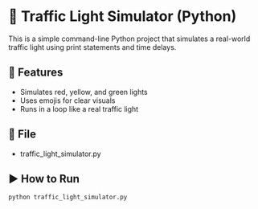# 🚦 Traffic Light Simulator (Python)

This is a simple command-line Python project that simulates a real-world traffic light using print statements and time delays.

## 🧠 Features
- Simulates red, yellow, and green lights
- Uses emojis for clear visuals
- Runs in a loop like a real traffic light

## 📂 File
- traffic_light_simulator.py

## ▶ How to Run

```bash
python traffic_light_simulator.py
